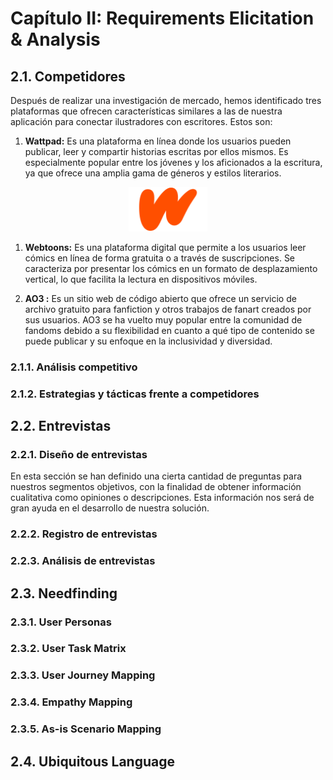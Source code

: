 # Capítulo II: Requirements Elicitation & Analysis
## 2.1. Competidores

Después de realizar una investigación de mercado, hemos identificado tres plataformas que ofrecen características similares a las de nuestra aplicación para conectar ilustradores con escritores. Estos son:
1. **Wattpad:**
Es una plataforma en línea donde los usuarios pueden publicar, leer y compartir historias escritas por ellos mismos. Es especialmente popular entre los jóvenes y los aficionados a la escritura, ya que ofrece una amplia gama de géneros y estilos literarios.

<div style="text-align: center;">
                <img src="https://github.com/Open-Source-SW54-Group-3-ArtCollab/Report/blob/develop/assets/images/logo-wattpad.png?raw=true" alt="Wattpad" style="max-width: 400px; width: 25%;">
</div>

1. **Webtoons:**
Es una plataforma digital que permite a los usuarios leer cómics en línea de forma gratuita o a través de suscripciones. Se caracteriza por presentar los cómics en un formato de desplazamiento vertical, lo que facilita la lectura en dispositivos móviles.

1. **AO3 :**
Es un sitio web de código abierto que ofrece un servicio de archivo gratuito para fanfiction y otros trabajos de fanart creados por sus usuarios. AO3 se ha vuelto muy popular entre la comunidad de fandoms debido a su flexibilidad en cuanto a qué tipo de contenido se puede publicar y su enfoque en la inclusividad y diversidad. 

### 2.1.1. Análisis competitivo
### 2.1.2. Estrategias y tácticas frente a competidores
## 2.2. Entrevistas
### 2.2.1. Diseño de entrevistas
En esta sección se han definido una cierta cantidad de preguntas para nuestros segmentos objetivos, con la finalidad de obtener información cualitativa como opiniones o descripciones. Esta información nos será de gran ayuda en el desarrollo de nuestra solución.
### 2.2.2. Registro de entrevistas
### 2.2.3. Análisis de entrevistas
## 2.3. Needfinding
### 2.3.1. User Personas
### 2.3.2. User Task Matrix
### 2.3.3. User Journey Mapping
### 2.3.4. Empathy Mapping
### 2.3.5. As-is Scenario Mapping
## 2.4. Ubiquitous Language
